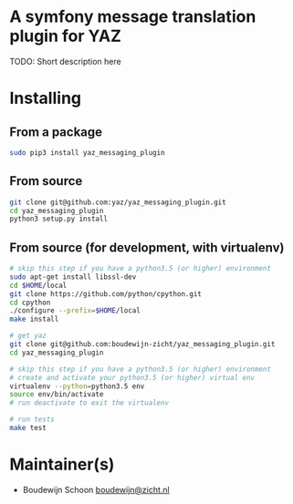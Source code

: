 # A symfony message translation plugin for YAZ
TODO: Short description here

# Installing
## From a package
```sh
sudo pip3 install yaz_messaging_plugin
```

## From source
```sh
git clone git@github.com:yaz/yaz_messaging_plugin.git
cd yaz_messaging_plugin
python3 setup.py install
```

## From source (for development, with virtualenv)
```sh
# skip this step if you have a python3.5 (or higher) environment
sudo apt-get install libssl-dev
cd $HOME/local
git clone https://github.com/python/cpython.git
cd cpython
./configure --prefix=$HOME/local
make install

# get yaz
git clone git@github.com:boudewijn-zicht/yaz_messaging_plugin.git
cd yaz_messaging_plugin

# skip this step if you have a python3.5 (or higher) environment
# create and activate your python3.5 (or higher) virtual env
virtualenv --python=python3.5 env
source env/bin/activate
# run deactivate to exit the virtualenv

# run tests
make test
```

# Maintainer(s)
- Boudewijn Schoon <boudewijn@zicht.nl>

